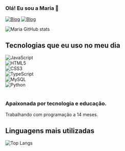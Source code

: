 ### Olá! Eu sou a Maria 👾

[![Blog](https://img.shields.io/badge/LinkedIn-0077B5?style=for-the-badge&logo=linkedin&logoColor=white)](https://www.linkedin.com/in/maria-eduarda-teodoro-fernandes-b2250426a/)
[![Blog](https://img.shields.io/badge/Gmail-D14836?style=for-the-badge&logo=gmail&logoColor=white)](https://mail.google.com/mail/u/0/#inbox)

![Maria GitHub stats](https://github-readme-stats.vercel.app/api?username=maria18-ai&show_icons=true&theme=tokyonight)

## Tecnologias que eu uso no meu dia

<div style="display: inline-block">
    <img aling="center" src="https://img.shields.io/badge/JavaScript-323330?style=for-the-badge&logo=javascript&logoColor=F7DF1E" alt="JavaScript">
</div> 
<div>
    <img src="https://img.shields.io/badge/HTML5-E34F26?style=for-the-badge&logo=html5&logoColor=white" alt="HTML5">
</div>
<div>
    <img src="https://img.shields.io/badge/CSS3-1572B6?style=for-the-badge&logo=css3&logoColor=white" alt="CSS3">
</div>
<div>
    <img src="https://img.shields.io/badge/TypeScript-007ACC?style=for-the-badge&logo=typescript&logoColor=white" alt="TypeScript">
</div>
<div>
    <img src="https://img.shields.io/badge/MySQL-00000F?style=for-the-badge&logo=mysql&logoColor=white" alt="MySQL">
</div>
<div>
    <img src="https://img.shields.io/badge/Python-14354C?style=for-the-badge&logo=python&logoColor=white" alt="Python">
</div>
<br>

### Apaixonada por tecnologia e educação.
  Trabalhando com programação a 14 meses.

## Linguagens mais utilizadas

![Top Langs](https://github-readme-stats.vercel.app/api/top-langs/?username=maria18-ai&hide_progress=true)
